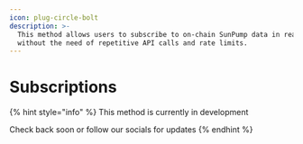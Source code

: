 ```yaml
---
icon: plug-circle-bolt
description: >-
  This method allows users to subscribe to on-chain SunPump data in real-time
  without the need of repetitive API calls and rate limits.
---
```


# Subscriptions

{% hint style="info" %}
This method is currently  in development&#x20;

Check back soon or follow our socials for updates
{% endhint %}
